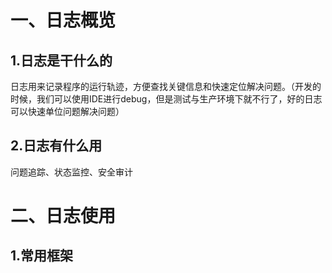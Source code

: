 一、日志概览
=  
1.日志是干什么的
-  
日志用来记录程序的运行轨迹，方便查找关键信息和快速定位解决问题。（开发的时候，我们可以使用IDE进行debug，但是测试与生产环境下就不行了，好的日志可以快速单位问题解决问题）  

2.日志有什么用
-  
问题追踪、状态监控、安全审计

二、日志使用  
=  
1.常用框架
-  
